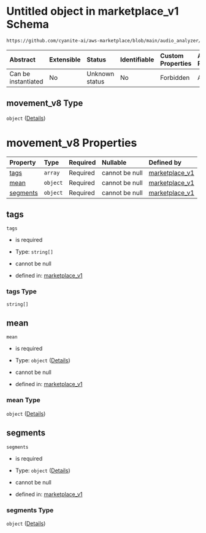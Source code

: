 # Untitled object in marketplace\_v1 Schema

```txt
https://github.com/cyanite-ai/aws-marketplace/blob/main/audio_analyzer/schemes/marketplace_v1/schema/marketplace_v1.schema.json#/properties/analysis/properties/movement_v8
```



| Abstract            | Extensible | Status         | Identifiable | Custom Properties | Additional Properties | Access Restrictions | Defined In                                                                                   |
| :------------------ | :--------- | :------------- | :----------- | :---------------- | :-------------------- | :------------------ | :------------------------------------------------------------------------------------------- |
| Can be instantiated | No         | Unknown status | No           | Forbidden         | Allowed               | none                | [marketplace\_v1.schema.json\*](../schema/marketplace_v1.schema.json "open original schema") |

## movement\_v8 Type

`object` ([Details](marketplace_v1-properties-analysis-properties-movement_v8.md))

# movement\_v8 Properties

| Property              | Type     | Required | Nullable       | Defined by                                                                                                                                                                                                                                                                                            |
| :-------------------- | :------- | :------- | :------------- | :---------------------------------------------------------------------------------------------------------------------------------------------------------------------------------------------------------------------------------------------------------------------------------------------------- |
| [tags](#tags)         | `array`  | Required | cannot be null | [marketplace\_v1](marketplace_v1-properties-analysis-properties-movement_v8-properties-tags.md "https://github.com/cyanite-ai/aws-marketplace/blob/main/audio_analyzer/schemes/marketplace_v1/schema/marketplace_v1.schema.json#/properties/analysis/properties/movement_v8/properties/tags")         |
| [mean](#mean)         | `object` | Required | cannot be null | [marketplace\_v1](marketplace_v1-properties-analysis-properties-movement_v8-properties-mean.md "https://github.com/cyanite-ai/aws-marketplace/blob/main/audio_analyzer/schemes/marketplace_v1/schema/marketplace_v1.schema.json#/properties/analysis/properties/movement_v8/properties/mean")         |
| [segments](#segments) | `object` | Required | cannot be null | [marketplace\_v1](marketplace_v1-properties-analysis-properties-movement_v8-properties-segments.md "https://github.com/cyanite-ai/aws-marketplace/blob/main/audio_analyzer/schemes/marketplace_v1/schema/marketplace_v1.schema.json#/properties/analysis/properties/movement_v8/properties/segments") |

## tags



`tags`

*   is required

*   Type: `string[]`

*   cannot be null

*   defined in: [marketplace\_v1](marketplace_v1-properties-analysis-properties-movement_v8-properties-tags.md "https://github.com/cyanite-ai/aws-marketplace/blob/main/audio_analyzer/schemes/marketplace_v1/schema/marketplace_v1.schema.json#/properties/analysis/properties/movement_v8/properties/tags")

### tags Type

`string[]`

## mean



`mean`

*   is required

*   Type: `object` ([Details](marketplace_v1-properties-analysis-properties-movement_v8-properties-mean.md))

*   cannot be null

*   defined in: [marketplace\_v1](marketplace_v1-properties-analysis-properties-movement_v8-properties-mean.md "https://github.com/cyanite-ai/aws-marketplace/blob/main/audio_analyzer/schemes/marketplace_v1/schema/marketplace_v1.schema.json#/properties/analysis/properties/movement_v8/properties/mean")

### mean Type

`object` ([Details](marketplace_v1-properties-analysis-properties-movement_v8-properties-mean.md))

## segments



`segments`

*   is required

*   Type: `object` ([Details](marketplace_v1-properties-analysis-properties-movement_v8-properties-segments.md))

*   cannot be null

*   defined in: [marketplace\_v1](marketplace_v1-properties-analysis-properties-movement_v8-properties-segments.md "https://github.com/cyanite-ai/aws-marketplace/blob/main/audio_analyzer/schemes/marketplace_v1/schema/marketplace_v1.schema.json#/properties/analysis/properties/movement_v8/properties/segments")

### segments Type

`object` ([Details](marketplace_v1-properties-analysis-properties-movement_v8-properties-segments.md))
